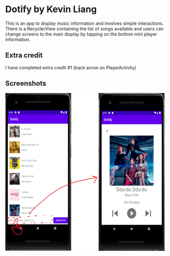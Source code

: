 
# Dotify by Kevin Liang

This is an app to display music information and involves simple interactions. There is a RecyclerView containing the list of songs available and users can change screens to the main display by tapping on the bottom mini player information.

## Extra credit
I have completed extra credit #1 (back arrow on PlayerActivity) 

## Screenshots
<img src="./hw2_screenshot.PNG" alt="Screenshot of the app" height="500" />
